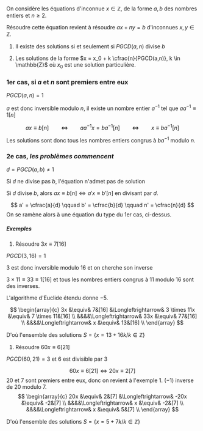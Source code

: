 On considère les équations d'inconnue $x \in \mathbb{Z}$, de la forme $a, b$ des nombres entiers et $n \geq 2$.

Résoudre cette équation revient à résoudre $ax + ny = b$ d'inconnues $x, y \in \mathbb{Z}$.

1. Il existe des solutions si et seulement si $PGCD(a,n)$ divise $b$
   
2. Les solutions de la forme $x = x_0 + k \cfrac{n}{PGCD(a,n)}, k \in \mathbb{Z}$ où $x_0$ est une solution particulière. 

### 1er cas, si $a$ et $n$ sont premiers entre eux

$PGCD(a, n) = 1$

$a$ est donc inversible modulo $n$, il existe un nombre entier $a^{-1}$ tel que $aa^{-1} \equiv 1[n]$

$$
ax \equiv b[n] \qquad \Longleftrightarrow \qquad aa^{-1}x = ba^{-1}[n] \qquad \Longleftrightarrow \qquad x \equiv ba^{-1}[n]
$$

Les solutions sont donc tous les nombres entiers congrus à $ba^{-1}$ modulo $n$.

### 2e cas, *les problèmes commencent*

$d = PGCD(a, b) \neq 1$

Si $d$ ne divise pas $b$, l'équation n'admet pas de solution

Si $d$ divise $b$, alors $ax \equiv b[n] \Longleftrightarrow a'x \equiv b'[n]$ en divisant par $d$.

$$
a' = \cfrac{a}{d} \qquad b' = \cfrac{b}{d} \qquad n' = \cfrac{n}{d}
$$
On se ramène alors à une équation du type du 1er cas, ci-dessus.
##### Exemples

1. Résoudre $3x \equiv 7[16]$

$PGCD(3, 16) = 1$

3 est donc inversible modulo 16 et on cherche son inverse

$3 \times 11 \equiv 33 \equiv 1[16]$ et tous les nombres entiers congrus à 11 modulo 16 sont des inverses.

L'algorithme d'Euclide étendu donne $-5$.

$$
\begin{array}{c}
3x &\equiv& 7&[16] &\Longleftrightarrow& 3 \times 11x &\equiv& 7 \times 11&[16] \\ 
&&&&\Longleftrightarrow& 33x &\equiv& 77&[16] \\
&&&&\Longleftrightarrow& x &\equiv& 13&[16] \\
\end{array}
$$

D'où l'ensemble des solutions $S = \{x = 13 + 16k/k \in \mathbb{Z}\}$ 

1. Résoudre $60x \equiv 6[21]$

$PGCD(60, 21) = 3$ et $6$ est divisible par $3$

$$60x \equiv 6[21] \Longleftrightarrow 20x \equiv 2[7]$$
20 et 7 sont premiers entre eux, donc on revient à l'exemple 1. $(-1)$ inverse de 20 modulo 7.
$$
\begin{array}{c}
20x &\equiv& 2&[7] &\Longleftrightarrow& -20x &\equiv& -2&[7] \\
&&&&\Longleftrightarrow& x &\equiv& -2&[7] \\
&&&&\Longleftrightarrow& x &\equiv& 5&[7] \\
\end{array}
$$

D'où l'ensemble des solutions $S = \{x = 5 + 7k/k \in \mathbb{Z}\}$ 